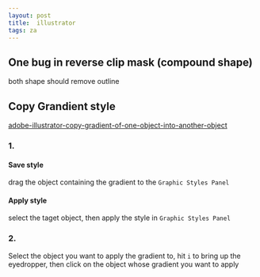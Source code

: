 ```yaml
---
layout: post
title:  illustrator
tags: za
---
```


## One bug in reverse clip mask (compound shape) 
both shape should remove outline

## Copy Grandient style

[adobe-illustrator-copy-gradient-of-one-object-into-another-object](http://graphicdesign.stackexchange.com/questions/1502/adobe-illustrator-copy-gradient-of-one-object-into-another-object)

### 1.
#### Save style
drag the object containing the gradient to the `Graphic Styles Panel`

#### Apply style
select the taget object, then apply the style in  `Graphic Styles Panel`

### 2.
Select the object you want to apply the gradient to, hit `i` to bring up the eyedropper, then click on the object whose gradient you want to apply